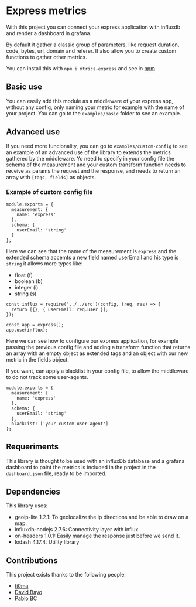 # Express metrics
With this project you can connect your express application with influxdb and render a dashboard in grafana.

By default it gather a classic group of parameters, like request duration, code, bytes, url, domain and referer. It also allow you to create custom functions to gather other metrics.

You can install this with `npm i mtrics-express` and see in [npm](https://www.npmjs.com/package/mtrics-express)

## Basic use
You can easily add this module as a middleware of your express app, without any config, only naming your metric for example with the name of your project. You can go to the `examples/basic` folder to see an example.

## Advanced use
If you need more funcionality, you can go to `examples/custom-config` to see an example of an advanced use of the library to extends the metrics gathered by the middleware. Yo need to specify in your config file the schema of the measurement and your custom transform function needs to receive as params the request and the response, and needs to return an array with `[tags, fields]` as objects.

### Example of custom config file
```
module.exports = {
  measurement: {
    name: 'express'
  },
  schema: {
    userEmail: 'string'
  }
};
```
Here we can see that the name of the measurement is `express` and the extended schema accemts a new field named userEmail and his type is `string` it allows more types like:
- float (f)
- boolean (b)
- integer (i)
- string (s)

```
const influx = require('../../src')(config, (req, res) => {
  return [{}, { userEmail: req.user }];
});

const app = express();
app.use(influx);
```
Here we can see how to configure our express application, for example passing the previous config file and adding a transform function that returns an array with an empty object as extended tags and an object with our new metric in the fields object.

If you want, can apply a blacklist in your config file, to allow the middleware to do not track some user-agents.
```
module.exports = {
  measurement: {
    name: 'express'
  },
  schema: {
    userEmail: 'string'
  },
  blackList: ['your-custom-user-agent']
};
```

## Requeriments
This library is thought to be used with an influxDb database and a grafana dashboard to paint the metrics is included in the project in the `dashboard.json` file, ready to be imported.

## Dependencies
This library uses:
- geoip-lite 1.2.1: To geolocalize the ip directions and be able to draw on a map.
- influxdb-nodejs 2.7.6: Connectivity layer with influx
- on-headers 1.0.1: Easily manage the response just before we send it.
- lodash 4.17.4: Utility library

## Contributions
This project exists thanks to the following people:
- [ti0ma](https://github.com/ti0ma)
- [David Bayo](https://github.com/davidbayo10)
- [Pablo BC](https://github.com/pballester)

